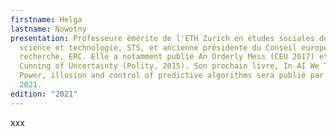 ```yaml
---
firstname: Helga
lastname: Nowotny
presentation: Professeure émérite de l'ETH Zurich en études sociales de la
  science et technologie, STS, et ancienne présidente du Conseil européen de la
  recherche, ERC. Elle a notamment publié An Orderly Mess (CEU 2017) et The
  Cunning of Uncertainty (Polity, 2015). Son prochain livre, In AI We Trust.
  Power, illusion and control of predictive algorithms sera publié par Polity en
  2021.
edition: "2021"
---
```

xxx